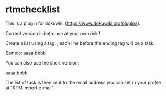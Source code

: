 rtmchecklist
============
This is a plugin for dokuwiki (https://www.dokuwiki.org/plugins).

Current version is beta: use at your own risk !

Create a list using a tag: <rtmchecklist>, each line before the ending tag </rtmchecklist> will be a task.

Sample:
 <rtmchecklist>
 aaaa
 bbbb
 </rtmchecklist>

You can also use the short version:

 <rtmchecklist>aaaa|bbbb</rtmchecklist>

The list of task is then sent to the email address you can set in your profile at "RTM import e-mail".

